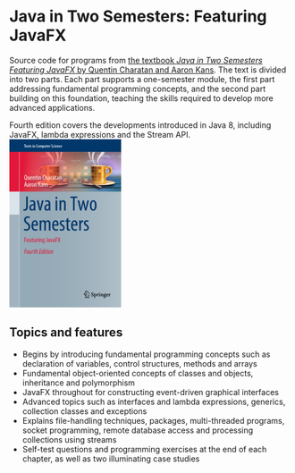 # Java in Two Semesters: Featuring JavaFX

Source code for programs from [the textbook *Java in Two Semesters Featuring JavaFX* by Quentin Charatan and Aaron Kans](https://www.springer.com/gp/book/9783319994192). The text is divided into two parts. Each part supports a one-semester module, the first part addressing fundamental programming concepts, and the second part building on this foundation, teaching the skills required to develop more advanced applications.

Fourth edition covers the developments introduced in Java 8, including JavaFX, lambda expressions and the Stream API. <img sizes="(max-width: 200px) 100vw, 200px" src="cover.tiff"/>

## Topics and features

- Begins by introducing fundamental programming concepts such as declaration of variables, control structures, methods and arrays
- Fundamental object-oriented concepts of classes and objects, inheritance and polymorphism
- JavaFX throughout for constructing event-driven graphical interfaces
- Advanced topics such as interfaces and lambda expressions, generics, collection classes and exceptions
- Explains file-handling techniques, packages, multi-threaded programs, socket programming, remote database access and processing collections using streams
- Self-test questions and programming exercises at the end of each chapter, as well as two illuminating case studies
